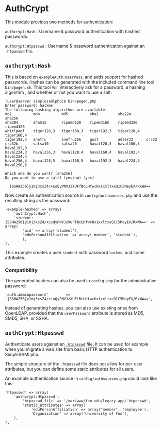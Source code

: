 AuthCrypt
=========

This module provides two methods for authentication:

`authcrypt:Hash`
: Username & password authentication with hashed passwords.

`authcrypt:Htpasswd`
: Username & password authentication against an `.htpasswd` file.


`authcrypt:Hash`
----------------

This is based on `exampleAuth:UserPass`, and adds support for hashed passwords.
Hashes can be generated with the included command line tool `bin/pwgen.sh`.
This tool will interactively ask for a password, a hashing algorithm , and whether or not you want to use a salt:

    [user@server simplesamlphp]$ bin/pwgen.php
    Enter password: hackme
    The following hashing algorithms are available:
    md2          md4          md5          sha1         sha224       sha256
    sha384       sha512       ripemd128    ripemd160    ripemd256    ripemd320
    whirlpool    tiger128,3   tiger160,3   tiger192,3   tiger128,4   tiger160,4
    tiger192,4   snefru       snefru256    gost         adler32      crc32
    crc32b       salsa10      salsa20      haval128,3   haval160,3   haval192,3
    haval224,3   haval256,3   haval128,4   haval160,4   haval192,4   haval224,4
    haval256,4   haval128,5   haval160,5   haval192,5   haval224,5   haval256,5

    Which one do you want? [sha256]
    Do you want to use a salt? (yes/no) [yes]

      {SSHA256}y1mj3xsZ4/+LoQyPNVJzXUFfBcLHfwcHx1xxltxeQ1C5MeyEX/RxWA==

Now create an authentication source in `config/authsources.php` and use the resulting string as the password:

    'example-hashed' => array(
        'authCrypt:Hash',
        'student:{SSHA256}y1mj3xsZ4/+LoQyPNVJzXUFfBcLHfwcHx1xxltxeQ1C5MeyEX/RxWA==' => array(
            'uid' => array('student'),
            'eduPersonAffiliation' => array('member', 'student'),
            ),
    ),

This example creates a user `student` with password `hackme`, and some attributes.

### Compatibility ###
The generated hashes can also be used in `config.php` for the administrative password:

    'auth.adminpassword'        => '{SSHA256}y1mj3xsZ4/+LoQyPNVJzXUFfBcLHfwcHx1xxltxeQ1C5MeyEX/RxWA==',

Instead of generating hashes, you can also use existing ones from OpenLDAP, provided that the `userPassword` attribute is stored as MD5, SMD5, SHA, or SSHA.


`authCrypt:Htpasswd`
--------------------

Authenticate users against an [`.htpasswd`](https://httpd.apache.org/docs/2.2/programs/htpasswd.html) file. It can be used for example when you migrate a web site from basic HTTP authentication to SimpleSAMLphp.

The simple structure of the `.htpasswd` file does not allow for per-user attributes, but you can define some static attributes for all users.

An example authentication source in `config/authsources.php` could look like this:

    'htpasswd' => array(
        'authcrypt:Htpasswd',
            'htpasswd_file' => '/var/www/foo.edu/legacy_app/.htpasswd',
            'static_attributes' => array(
                'eduPersonAffiliation' => array('member', 'employee'),
                'Organization' => array('University of Foo'),
        ),
    ),

